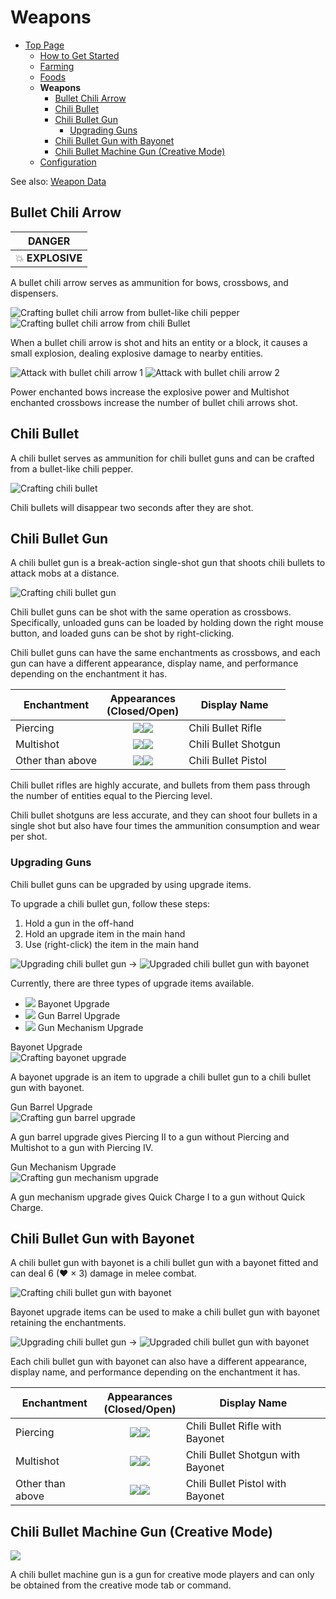 # Weapons

- [Top Page](../index.html)
  - [How to Get Started](index.html)
  - [Farming](farming.html)
  - [Foods](foods.html)
  - **Weapons**
    - [Bullet Chili Arrow](#bullet-chili-arrow)
    - [Chili Bullet](#chili-bullet)
    - [Chili Bullet Gun](#chili-bullet-gun)
      - [Upgrading Guns](#upgrading-guns)
    - [Chili Bullet Gun with Bayonet](#chili-bullet-gun-with-bayonet)
    - [Chili Bullet Machine Gun (Creative Mode)](#chili-bullet-machine-gun-creative-mode)
  - [Configuration](config.html)

See also: [Weapon Data](../weapon_data.html)

## Bullet Chili Arrow

|DANGER|
|:-:|
|💥 **EXPLOSIVE**|

A bullet chili arrow serves as ammunition for bows, crossbows, and dispensers.

![Crafting bullet chili arrow from bullet-like chili pepper](../media/item/crafting/crafting_chili_arrow.png)
![Crafting bullet chili arrow from chili Bullet](../media/item/crafting/crafting_chili_arrow_from_bullet.png)

When a bullet chili arrow is shot and hits an entity or a block, it causes a small explosion, dealing explosive damage to nearby entities.

![Attack with bullet chili arrow 1](../media/item/misc/attack_with_chili_arrow_1.png)
![Attack with bullet chili arrow 2](../media/item/misc/attack_with_chili_arrow_2.png)

Power enchanted bows increase the explosive power and Multishot enchanted crossbows increase the number of bullet chili arrows shot.

## Chili Bullet

A chili bullet serves as ammunition for chili bullet guns and can be crafted from a bullet-like chili pepper.

![Crafting chili bullet](../media/item/crafting/crafting_chili_bullet.png)

Chili bullets will disappear two seconds after they are shot.

## Chili Bullet Gun

A chili bullet gun is a break-action single-shot gun that shoots chili bullets to attack mobs at a distance.

![Crafting chili bullet gun](../media/item/crafting/crafting_chili_bullet_gun.png)

Chili bullet guns can be shot with the same operation as crossbows. Specifically, unloaded guns can be loaded by holding down the right mouse button, and loaded guns can be shot by right-clicking.

Chili bullet guns can have the same enchantments as crossbows, and each gun can have a different appearance, display name, and performance depending on the enchantment it has.

|Enchantment|Appearances<br/>(Closed/Open)|Display Name|
|-----------|:---------------------------:|------------|
|Piercing|![ ](../media/item/rifle_32.png)![ ](../media/item/rifle_loading_32.png)|Chili Bullet Rifle|
|Multishot|![ ](../media/item/shotgun_32.png)![ ](../media/item/shotgun_loading_32.png)|Chili Bullet Shotgun|
|Other than above|![ ](../media/item/pistol_32.png)![ ](../media/item/pistol_loading_32.png)|Chili Bullet Pistol|

Chili bullet rifles are highly accurate, and bullets from them pass through the number of entities equal to the Piercing level.

Chili bullet shotguns are less accurate, and they can shoot four bullets in a single shot but also have four times the ammunition consumption and wear per shot.

### Upgrading Guns

Chili bullet guns can be upgraded by using upgrade items.

To upgrade a chili bullet gun, follow these steps:

1. Hold a gun in the off-hand
2. Hold an upgrade item in the main hand
3. Use (right-click) the item in the main hand

![Upgrading chili bullet gun](../media/item/misc/upgrading_chili_bullet_gun.png)
→
![Upgraded chili bullet gun with bayonet](../media/item/misc/upgraded_chili_bullet_gun_with_bayonet.png)

Currently, there are three types of upgrade items available.

- ![ ](../media/item/upgrade_gun_bayonet.png) Bayonet Upgrade
- ![ ](../media/item/upgrade_gun_barrel.png) Gun Barrel Upgrade
- ![ ](../media/item/upgrade_gun_mechanism.png) Gun Mechanism Upgrade

Bayonet Upgrade  
![Crafting bayonet upgrade](../media/item/crafting/crafting_upgrade_gun_bayonet.png)

A bayonet upgrade is an item to upgrade a chili bullet gun to a chili bullet gun with bayonet.

Gun Barrel Upgrade  
![Crafting gun barrel upgrade](../media/item/crafting/crafting_upgrade_gun_barrel.png)

A gun barrel upgrade gives Piercing II to a gun without Piercing and Multishot to a gun with Piercing IV.

Gun Mechanism Upgrade  
![Crafting gun mechanism upgrade](../media/item/crafting/crafting_upgrade_gun_mechanism.png)

A gun mechanism upgrade gives Quick Charge I to a gun without Quick Charge.

## Chili Bullet Gun with Bayonet

A chili bullet gun with bayonet is a chili bullet gun with a bayonet fitted and can deal 6 (♥ × 3) damage in melee combat.

![Crafting chili bullet gun with bayonet](../media/item/crafting/crafting_bayoneted_gun_v1.2.0.png)

Bayonet upgrade items can be used to make a chili bullet gun with bayonet retaining the enchantments.

![Upgrading chili bullet gun](../media/item/misc/upgrading_chili_bullet_gun_with_enchantments_and_damage.png)
→
![Upgraded chili bullet gun with bayonet](../media/item/misc/upgraded_chili_bullet_gun_with_bayonet_enchantments_and_damage.png)

Each chili bullet gun with bayonet can also have a different appearance, display name, and performance depending on the enchantment it has.

|Enchantment|Appearances<br/>(Closed/Open)|Display Name|
|-----------|:---------------------------:|------------|
|Piercing|![ ](../media/item/rifle_bayoneted_32.png)![ ](../media/item/rifle_bayoneted_loading_32.png)|Chili Bullet Rifle with Bayonet|
|Multishot|![ ](../media/item/shotgun_bayoneted_32.png)![ ](../media/item/shotgun_bayoneted_loading_32.png)|Chili Bullet Shotgun with Bayonet|
|Other than above|![ ](../media/item/pistol_bayoneted_32.png)![ ](../media/item/pistol_bayoneted_loading_32.png)|Chili Bullet Pistol with Bayonet|

## Chili Bullet Machine Gun (Creative Mode)

![ ](../media/item/machine_gun_32.png)

A chili bullet machine gun is a gun for creative mode players and can only be obtained from the creative mode tab or command.

